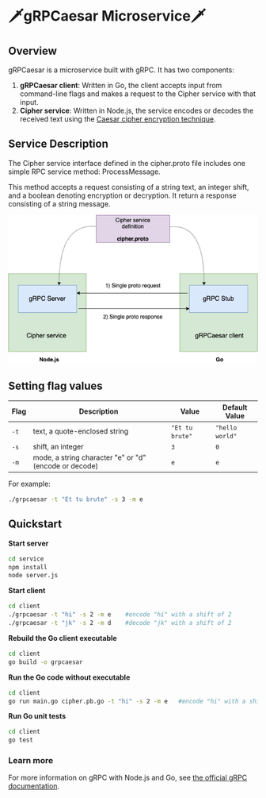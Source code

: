 # 🗡️gRPCaesar Microservice🗡️

## Overview

gRPCaesar is a microservice built with gRPC. It has two components:

1. **gRPCaesar client**: Written in Go, the client accepts input from command-line flags and makes a request to the Cipher service with that input.
2. **Cipher service**: Written in Node.js, the service encodes or decodes the received text using the [Caesar cipher encryption technique](https://en.wikipedia.org/wiki/Caesar_cipher).

## Service Description

The Cipher service interface defined in the cipher.proto file includes one simple RPC service method: ProcessMessage. 

This method accepts a request consisting of a string text, an integer shift, and a boolean denoting encryption or decryption. It return a response consisting of a string message.

<img src="assets/gRPCaesar_diagram.png">

## Setting flag values

| Flag       | Description   | Value    | Default Value |
| ------------- |-------------|-------------|-------------|
| ```-t``` | text, a quote-enclosed string | ```"Et tu brute"```| ```"hello world"```
| ```-s``` | shift, an integer | ```3``` | ```0``` |
| ```-m``` | mode, a string character "e" or "d" (encode or decode) | ```e``` | ```e``` |


For example:
```bash
./grpcaesar -t "Et tu brute" -s 3 -m e
```

## Quickstart

**Start server**

```bash
cd service
npm install
node server.js
```

**Start client**

```bash
cd client
./grpcaesar -t "hi" -s 2 -m e    #encode "hi" with a shift of 2
./grpcaesar -t "jk" -s 2 -m d    #decode "jk" with a shift of 2
```

**Rebuild the Go client executable**

```bash
cd client
go build -o grpcaesar
```

**Run the Go code without executable**

```bash
cd client
go run main.go cipher.pb.go -t "hi" -s 2 -m e   #encode "hi" with a shift of 2
```

**Run Go unit tests**
```bash
cd client
go test
```

### Learn more

For more information on gRPC with Node.js and Go, see [the official gRPC documentation](https://grpc.io/docs/).
